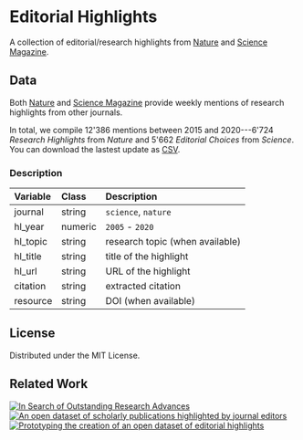 # Editorial Highlights

A collection of editorial/research highlights from [Nature](https://www.nature.com) and [Science Magazine](https://science.sciencemag.org).


## Data

Both [Nature](https://www.nature.com) and [Science Magazine](https://science.sciencemag.org) provide weekly mentions of research highlights from other journals. 

In total, we compile 12'386 mentions between 2015 and 2020---6'724 *Research Highlights* from *Nature* and 5'662 *Editorial Choices* from *Science*.  You can download the lastest update as [CSV](./tree/main/data/research_highlights.csv).

### Description

|Variable |Class     |Description                       |
|:--------|:---------|:---------------------------------|
|journal  |string    |`science`, `nature`               |
|hl_year  |numeric   |`2005` - `2020`                   |
|hl_topic |string    |research topic (when available)   |
|hl_title |string    |title of the highlight            |
|hl_url   |string    |URL of the highlight              |
|citation |string    |extracted citation                |
|resource |string    |DOI (when available)              |

## License

Distributed under the MIT License.

## Related Work

[![In Search of Outstanding Research Advances](https://zenodo.org/badge/DOI/10.5281/zenodo.4155204.svg)](https://doi.org/10.5281/zenodo.4155204)  
[![An open dataset of scholarly publications highlighted by journal editors](https://zenodo.org/badge/DOI/10.5281/zenodo.4275660.svg)](https://doi.org/10.5281/zenodo.4275660)  
[![Prototyping the creation of an open dataset of editorial highlights](https://img.shields.io/badge/arXiv-2011.07910-b31b1b.svg)](https://arxiv.org/abs/2011.07910)  
